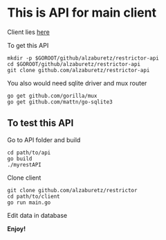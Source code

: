 # This is API for main client 

Client lies [here](https://github.com/alzaburetz/restrictor.git)

To get this API

```
mkdir -p $GOROOT/github/alzaburetz/restrictor-api
cd $GOROOT/github/alzaburetz/restrictor-api
git clone github.com/alzaburetz/restrictor-api
```
You also would need sqlite driver and mux router
```
go get github.com/gorilla/mux
go get github.com/mattn/go-sqlite3
```

## To test this API

Go to API folder and build

```
cd path/to/api
go build
./myrestAPI
```

Clone client

```
git clone github.com/alzaburetz/restrictor
cd path/to/client
go run main.go
```

Edit data in database

**Enjoy!**



